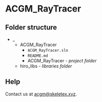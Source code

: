# ACGM_RayTracer

## Folder structure

* _
    * ACGM_RayTracer
        * `ACGM_RayTracer.sln`
        * `README.md`
        * ACGM_RayTracer - *project folder*
    * hiro_libs - *libraries folder*

## Help
Contact us at acgm@skeletex.xyz.
